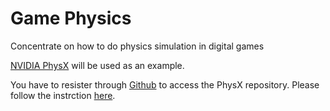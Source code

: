 # Game Physics
Concentrate on how to do physics simulation in digital games

[NVIDIA PhysX](https://developer.nvidia.com/physx-sdk) will be used as an example.

You have to resister through [Github](http://www.github.com/) to access the PhysX repository. Please follow the instrction [here](https://developer.nvidia.com/physx-source-github).


